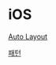 # iOS

[Auto Layout](iOS%202f534e800eb34785b47d342c39dd1483/Auto%20Layout%2002b0346d03ac4682ad87f4764862c9ed.md)

[패턴](iOS%202f534e800eb34785b47d342c39dd1483/%E1%84%91%E1%85%A2%E1%84%90%E1%85%A5%E1%86%AB%20ca93576fbd484703accc04d8ab8e021d.md)